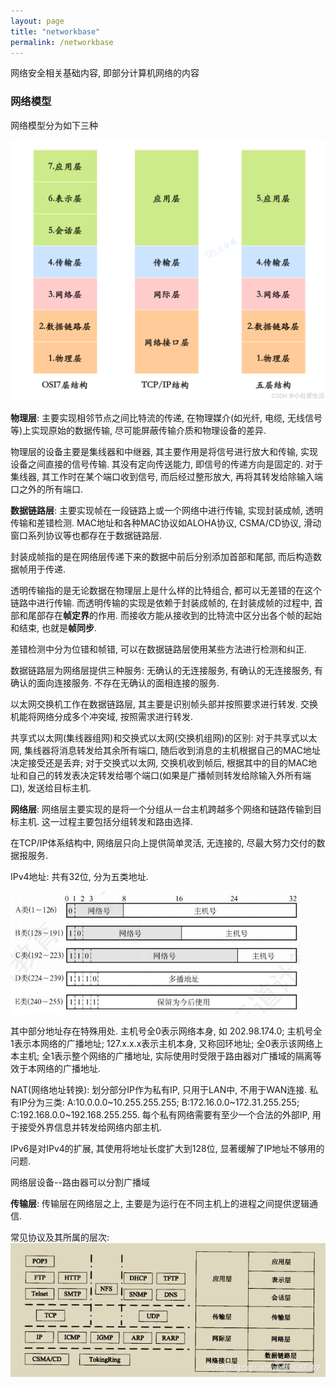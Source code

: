 ```yaml
---
layout: page
title: "networkbase"
permalink: /networkbase
---
```


网络安全相关基础内容, 即部分计算机网络的内容
### 网络模型
网络模型分为如下三种

![alt text](docs/images/netlayers.png)

**物理层**: 主要实现相邻节点之间比特流的传递,  在物理媒介(如光纤, 电缆, 无线信号等)上实现原始的数据传输, 尽可能屏蔽传输介质和物理设备的差异.

物理层的设备主要是集线器和中继器, 其主要作用是将信号进行放大和传输, 实现设备之间直接的信号传输. 其没有定向传送能力, 即信号的传递方向是固定的. 对于集线器, 其工作时在某个端口收到信号, 而后经过整形放大, 再将其转发给除输入端口之外的所有端口.

**数据链路层**: 主要实现帧在一段链路上或一个网络中进行传输, 实现封装成帧, 透明传输和差错检测. MAC地址和各种MAC协议如ALOHA协议, CSMA/CD协议, 滑动窗口系列协议等也都存在于数据链路层.

封装成帧指的是在网络层传递下来的数据中前后分别添加首部和尾部, 而后构造数据帧用于传递.

透明传输指的是无论数据在物理层上是什么样的比特组合, 都可以无差错的在这个链路中进行传输. 而透明传输的实现是依赖于封装成帧的, 在封装成帧的过程中, 首部和尾部存在**帧定界**的作用. 而接收方能从接收到的比特流中区分出各个帧的起始和结束, 也就是**帧同步**. 

差错检测中分为位错和帧错, 可以在数据链路层使用某些方法进行检测和纠正.

数据链路层为网络层提供三种服务: 无确认的无连接服务, 有确认的无连接服务, 有确认的面向连接服务. 不存在无确认的面相连接的服务.

以太网交换机工作在数据链路层, 其主要是识别帧头部并按照要求进行转发. 交换机能将网络分成多个冲突域, 按照需求进行转发. 

共享式以太网(集线器组网)和交换式以太网(交换机组网)的区别: 对于共享式以太网, 集线器将消息转发给其余所有端口, 随后收到消息的主机根据自己的MAC地址决定接受还是丢弃; 对于交换式以太网, 交换机收到帧后, 根据其中的目的MAC地址和自己的转发表决定转发给哪个端口(如果是广播帧则转发给除输入外所有端口), 发送给目标主机.

**网络层**: 网络层主要实现的是将一个分组从一台主机跨越多个网络和链路传输到目标主机. 这一过程主要包括分组转发和路由选择. 

在TCP/IP体系结构中, 网络层只向上提供简单灵活, 无连接的, 尽最大努力交付的数据报服务. 

IPv4地址: 共有32位, 分为五类地址. 

![alt text](images/IPv4addr.png)

其中部分地址存在特殊用处. 主机号全0表示网络本身, 如 202.98.174.0; 主机号全1表示本网络的广播地址; 127.x.x.x表示主机本身, 又称回环地址; 全0表示该网络上本主机; 全1表示整个网络的广播地址, 实际使用时受限于路由器对广播域的隔离等效于本网络的广播地址.

NAT(网络地址转换): 划分部分IP作为私有IP, 只用于LAN中, 不用于WAN连接. 私有IP分为三类: A:10.0.0.0~10.255.255.255; B:172.16.0.0~172.31.255.255; C:192.168.0.0~192.168.255.255. 每个私有网络需要有至少一个合法的外部IP, 用于接受外界信息并转发给网络内部主机.

IPv6是对IPv4的扩展, 其使用将地址长度扩大到128位, 显著缓解了IP地址不够用的问题.

网络层设备--路由器可以分割广播域

**传输层**: 传输层在网络层之上, 主要是为运行在不同主机上的进程之间提供逻辑通信.

常见协议及其所属的层次:
![alt text](images/Protocols.png)